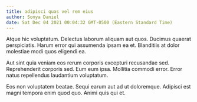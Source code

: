 ```yaml
---
title: adipisci quas vel rem eius
author: Sonya Daniel
date: Sat Dec 04 2021 00:04:32 GMT-0500 (Eastern Standard Time)
---
```

Atque hic voluptatum. Delectus laborum aliquam aut quos. Ducimus quaerat perspiciatis. Harum error qui assumenda ipsam ea et. Blanditiis at dolor molestiae modi quos eligendi ea.

 Aut sint quia veniam eos rerum corporis excepturi recusandae sed. Reprehenderit corporis sed. Eum eum ipsa. Mollitia commodi error. Error natus repellendus laudantium voluptatum.

 Eos non voluptatem beatae. Sequi earum aut ad ut doloremque. Adipisci est magni tempora enim quod quo. Animi quis qui et.
